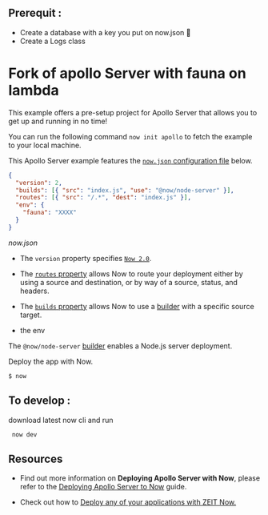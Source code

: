 ## Prerequit :

- Create a database with a key you put on now.json 👢
- Create a Logs class



# Fork of apollo Server with fauna on lambda

This example offers a pre-setup project for Apollo Server that allows you to get up and running in no time!

You can run the following command `now init apollo` to fetch the example to your local machine.

This Apollo Server example features the [`now.json` configuration file](https://zeit.co/docs/v2/deployments/configuration) below.

```json
{
  "version": 2,
  "builds": [{ "src": "index.js", "use": "@now/node-server" }],
  "routes": [{ "src": "/.*", "dest": "index.js" }],
  "env": {
    "fauna": "XXXX"
  }
}
```
_now.json_

- The `version` property specifies [`Now 2.0`](https://zeit.co/now).
- The [`routes` property](/docs/v2/deployments/configuration#routes) allows Now to route your deployment either by using a source and destination, or by way of a source, status, and headers.
- The [`builds` property](https://zeit.co/docs/v2/deployments/builds) allows Now to use a [builder](https://zeit.co/docs/v2/deployments/builders/overview/) with a specific source target.

- the env

The `@now/node-server` [builder](https://zeit.co/docs/v2/deployments/builders/overview) enables a Node.js server deployment.

Deploy the app with Now.

```shell
$ now
```


## To develop :

download latest now cli and run

```shell
 now dev
```

## Resources

- Find out more information on **Deploying Apollo Server with Now**, please refer to the [Deploying Apollo Server to Now](https://zeit.co/guides/deploying-apolloserver-to-now/) guide.

- Check out how to [Deploy any of your applications with ZEIT Now.](https://zeit.co/docs/v2/deployments/basics)